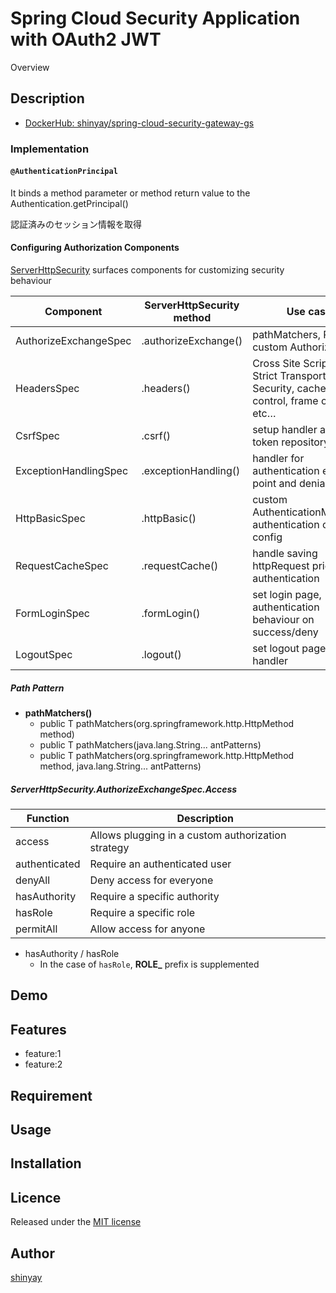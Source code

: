 # Spring Cloud Security Application with OAuth2 JWT

Overview

## Description

- [DockerHub: shinyay/spring-cloud-security-gateway-gs](https://cloud.docker.com/repository/docker/shinyay/spring-cloud-security-service-gs)

### Implementation

#### `@AuthenticationPrincipal`

It binds a method parameter or method return value to the Authentication.getPrincipal()

認証済みのセッション情報を取得

#### Configuring Authorization Components
[ServerHttpSecurity](https://docs.spring.io/spring-security/site/docs/current/api/org/springframework/security/config/web/server/ServerHttpSecurity.html) surfaces components for customizing security behaviour

|Component|ServerHttpSecurity method|Use case|
|---------|-------------------------|--------|
|AuthorizeExchangeSpec|.authorizeExchange()|pathMatchers, RBAC, custom Authorization|
|HeadersSpec|.headers()|Cross Site Scriptiong, Strict Transport Security, cache-control, frame options, etc…|
|CsrfSpec|.csrf()|setup handler and token repository|
|ExceptionHandlingSpec|.exceptionHandling()|handler for authentication entry point and denial|
|HttpBasicSpec|.httpBasic()|custom AuthenticationManager, authentication context config|
|RequestCacheSpec|.requestCache()|handle saving httpRequest prior to authentication|
|FormLoginSpec|.formLogin()|set login page, authentication behaviour on success/deny|
|LogoutSpec|.logout()|set logout page and handler|

##### Path Pattern

- **pathMatchers()**
  - public T pathMatchers(org.springframework.http.HttpMethod method)
  - public T pathMatchers(java.lang.String... antPatterns)
  - public T pathMatchers(org.springframework.http.HttpMethod method, java.lang.String... antPatterns)

##### ServerHttpSecurity.AuthorizeExchangeSpec.Access

|Function|Description|
|--------|-----------|
|access|Allows plugging in a custom authorization strategy|
|authenticated|Require an authenticated user|
|denyAll|Deny access for everyone|
|hasAuthority|Require a specific authority|
|hasRole|Require a specific role|
|permitAll|Allow access for anyone|

- hasAuthority / hasRole
  - In the case of `hasRole`, **ROLE_** prefix is supplemented

## Demo

## Features

- feature:1
- feature:2

## Requirement

## Usage

## Installation

## Licence

Released under the [MIT license](https://gist.githubusercontent.com/shinyay/56e54ee4c0e22db8211e05e70a63247e/raw/34c6fdd50d54aa8e23560c296424aeb61599aa71/LICENSE)

## Author

[shinyay](https://github.com/shinyay)
